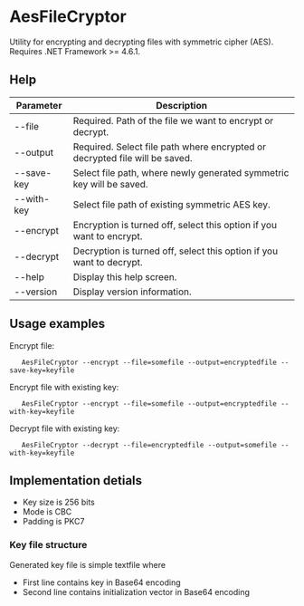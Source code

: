 # AesFileCryptor

Utility for encrypting and decrypting files with symmetric cipher (AES).
Requires .NET Framework >= 4.6.1.

## Help

| Parameter | Description |
| ----------- | ----------- |
| --file  | Required. Path of the file we want to encrypt or decrypt. |
| --output  | Required. Select file path where encrypted or decrypted file will be saved.|
| --save-key  | Select file path, where newly generated symmetric key will be saved.|
| --with-key  | Select file path of existing symmetric AES key.|
| --encrypt  | Encryption is turned off, select this option if you want to encrypt.|
| --decrypt   | Decryption is turned off, select this option if you want to decrypt.|
| --help  | Display this help screen.|
| --version  | Display version information.|

## Usage examples

   Encrypt file:

       AesFileCryptor --encrypt --file=somefile --output=encryptedfile --save-key=keyfile

   Encrypt file with existing key:

       AesFileCryptor --encrypt --file=somefile --output=encryptedfile --with-key=keyfile

   Decrypt file with existing key:

       AesFileCryptor --decrypt --file=encryptedfile --output=somefile --with-key=keyfile

## Implementation detials

* Key size is 256 bits
* Mode is CBC
* Padding is PKC7

### Key file structure

Generated key file is simple textfile where 
* First line contains key in Base64 encoding
* Second line contains initialization vector in Base64 encoding